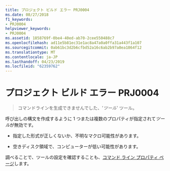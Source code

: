 ```yaml
---
title: プロジェクト ビルド エラー PRJ0004
ms.date: 08/27/2018
f1_keywords:
- PRJ0004
helpviewer_keywords:
- PRJ0004
ms.assetid: 1858769f-0be4-40ed-ab70-2cee550488c7
ms.openlocfilehash: ad11e5b81ec31e1ac8a47a0a0ffa31a443f1a107
ms.sourcegitcommit: 0ab61bc3d2b6cfbd52a16c6ab2b97a8ea1864f12
ms.translationtype: MT
ms.contentlocale: ja-JP
ms.lasthandoff: 04/23/2019
ms.locfileid: "62359762"
---
```

# <a name="project-build-error-prj0004"></a>プロジェクト ビルド エラー PRJ0004

> コマンドラインを生成できませんでした、'*ツール*' ツール。

呼び出しの構文を作成するように 1 つまたは複数のプロパティが指定されて*ツール*が無効です。

- 指定した形式が正しくないか、不明なマクロ可能性があります。

- 空きディスク領域で、コンピューターが低い可能性があります。

調べることで、ツールの設定を確認することも、[コマンド ライン プロパティ ページ](../../build/reference/command-line-property-pages.md)します。